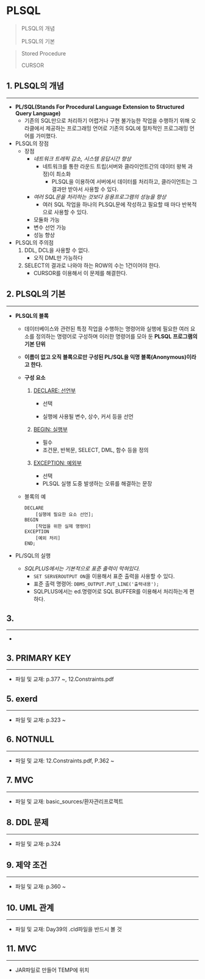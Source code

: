 # PLSQL

> PLSQL의 개념
>
> PLSQL의 기본

> Stored Procedure
>
> CURSOR

## 1. PLSQL의 개념

------

- **PL/SQL(Stands For Procedural Language Extension to Structured Query Language)**
  - 기존의 SQL만으로 처리하기 어렵거나 구현 불가능한 작업을 수행하기 위해 오라클에서 제공하는 프로그래밍 언어로 기존의 SQL에 절차적인 프로그래밍 언어를 가미했다.
- PLSQL의 장점
  - 장점
    - *네트워크 트레픽 감소, 시스템 응답시간 향상*
      - 네트워크를 통한 라운드 트립(서버와 클라이언트간의 데이터 왕복 과정)이 최소화
        - PLSQL을 이용하여 서버에서 데이터를 처리하고, 클라이언트는 그 결과만 받아서 사용할 수 있다.
    - *여러 SQL문을 처리하는 것보다 응용프로그램의 성능을 향상*
      - 여러 SQL 작업을 하나의 PLSQL문에 작성하고 필요할 때 마다 반복적으로 사용할 수 있다.
    - 모듈화 가능
    - 변수 선언 가능
    - 성능 향상
- PLSQL의 주의점
  1. DDL, DCL을 사용할 수 없다.
     - 오직 DML만 가능하다
  2. SELECT의 결과로 나와야 하는 ROW의 수는 1건이어야 한다.
     - CURSOR를 이용해서 이 문제를 해결한다.


## 2.  PLSQL의 기본

------

- **PLSQL의 블록**

  - 데이터베이스와 관련된 특정 작업을 수행하는 명령어와 실행에 필요한 여러 요소를 정의하는 명령어로 구성하며 이러한 명령어를 모아 둔 **PLSQL 프로그램의 기본 단위**

  - **이름이 없고 오직 블록으로만 구성된 PL/SQL을 익명 블록(Anonymous)이라고 한다.**

  - **구성 요소**

    1. <u>DECLARE: 선언부</u>

       - 선택

       - 실행에 사용될 변수, 상수, 커서 등을 선언

    2. <u>BEGIN: 실행부</u>

       - 필수
       - 조건문, 반복문, SELECT, DML, 함수 등을 정의

    3. <u>EXCEPTION: 예외부</u>

       - 선택
       - PLSQL 실행 도중 발생하는 오류를 해결하는 문장 

  - 블록의 예

    ```PLSQL
    DECLARE 
    	[실행에 필요한 요소 선언];
    BEGIN
    	[작업을 위한 실제 명령어]
    EXCEPTION
    	[예외 처리]
    END;
    ```

- PL/SQL의 실행

  - *SQLPLUS에서는 기본적으로 표준 출력이 막혀있다.*
    - `SET SERVEROUTPUT ON`을 이용해서 표준 출력을 사용할 수 있다.
    - 표준 출력 명령어: `DBMS_OUTPUT.PUT_LINE('출력내용');`
    - SQLPLUS에서는 ed.명령어로 SQL BUFFER를 이용해서 처리하는게 편하다.

## 3. 

------

- 

  



## 3.  PRIMARY KEY

------

- 파일 및 교재: p.377 ~, 12.Constraints.pdf


## 5. exerd

------

- 파일 및 교재: p.323 ~ 



## 6.  NOTNULL

------

- 파일 및 교재: 12.Constraints.pdf, P.362 ~

  


## 7.  MVC

------

- 파일 및 교재: basic_sources/환자관리프로젝트

## 8.  DDL 문제

------

- 파일 및 교재: p.324


## 9. 제약 조건

------

- 파일 및 교재: p.360 ~ 

## 10. UML 관계

------

- 파일 및 교재: Day39의 .cld파일을 반드시 볼 것
  

## 11. MVC

------

- JAR파일로 만들어 TEMP에 위치

